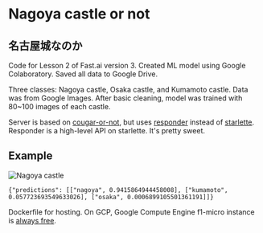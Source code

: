 # Nagoya castle or not

## 名古屋城なのか

Code for Lesson 2 of Fast.ai version 3. Created ML model using Google Colaboratory. Saved all data to Google Drive.

Three classes: Nagoya castle, Osaka castle, and Kumamoto castle. Data was from Google Images. After basic cleaning, model was trained with 80~100 images of each castle.

Server is based on [cougar-or-not](https://github.com/simonw/cougar-or-not/blob/master/cougar.py), but uses [responder](https://github.com/kennethreitz/responder) instead of [starlette](https://github.com/encode/starlette). Responder is a high-level API on starlette. It's pretty sweet.

## Example

![Nagoya castle](https://upload.wikimedia.org/wikipedia/commons/1/1d/080405_nagoya_csl_sakura.JPG)

```
{"predictions": [["nagoya", 0.9415864944458008], ["kumamoto", 0.057723693549633026], ["osaka", 0.0006899105501361191]]}
```

Dockerfile for hosting. On GCP, Google Compute Engine f1-micro instance is [always free](https://cloud.google.com/free/).
